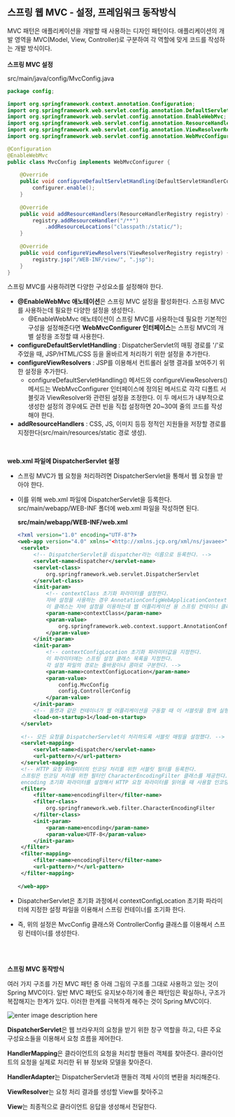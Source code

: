 <h2>스프링 웹 MVC - 설정, 프레임워크 동작방식</h2>

MVC 패턴은 애플리케이션을 개발할 때 사용하는 디자인 패턴이다. 애플리케이션의 개발 영역을 MVC(Model, View, Controller)로 구분하여 각 역할에 맞게 코드를 작성하는 개발 방식이다.
<br>
<br>
**스프링 MVC 설정**

src/main/java/config/MvcConfig.java
```java
package config;

import org.springframework.context.annotation.Configuration;
import org.springframework.web.servlet.config.annotation.DefaultServletHandlerConfigurer;
import org.springframework.web.servlet.config.annotation.EnableWebMvc; 
import org.springframework.web.servlet.config.annotation.ResourceHandlerRegistry;
import org.springframework.web.servlet.config.annotation.ViewResolverRegistry;
import org.springframework.web.servlet.config.annotation.WebMvcConfigurer;

@Configuration
@EnableWebMvc
public class MvcConfig implements WebMvcConfigurer {
	
	@Override
	public void configureDefaultServletHandling(DefaultServletHandlerConfigurer configurer) {
		configurer.enable();
	}
	
	@Override
	public void addResourceHandlers(ResourceHandlerRegistry registry) {
		registry.addResourceHandler("/**")
			.addResourceLocations("classpath:/static/");
	}
	
	@Override
	public void configureViewResolvers(ViewResolverRegistry registry) {
		registry.jsp("/WEB-INF/view/", ".jsp");
	}
}

```

스프링 MVC를 사용하려면 다양한 구성요소를 설정해야 한다.

-   **@EnableWebMvc 애노테이션**은 스프링 MVC 설정을 활성화한다. 스프링 MVC를 사용하는데 필요한 다양한 설정을 생성한다.
    -   @EnableWebMvc 애노테이션이 스프링 MVC를 사용하는데 필요한 기본적인 구성을 설정해준다면 **WebMvcConfigurer 인터페이스**는 스프링 MVC의 개별 설정을 조정할 떄 사용한다.
-   **configureDefaultServletHandling** : DispatcherServlet의 매핑 경로를 '/'로 주었을 때, JSP/HTML/CSS 등을 올바르게 처리하기 위한 설정을 추가한다.
-   **configureViewResolvers** : JSP를 이용해서 컨트롤러 실행 결과를 보여주기 위한 설정을 추가한다.
    -   configureDefaultServletHandling() 메서드와 configureViewResolvers() 메서드는 WebMvcConfigurer 인터페이스에 정의된 메서드로 각각 디폴트 서블릿과 ViewResolver와 관련된 설정을 조정한다. 이 두 메서드가 내부적으로 생성한 설정의 경우에도 관련 빈을 직접 설정하면 20~30여 줄의 코드를 작성해야 한다.
-   **addResourceHandlers** : CSS, JS, 이미지 등등 정적인 지원들을 저장할 경로를 지정한다(src/main/resources/static 경로 생성).
<br>

**web.xml 파일에 DispatcherServlet 설정**

-   스프링 MVC가 웹 요청을 처리하려면 DispatcherServlet을 통해서 웹 요청을 받아야 한다.    
-   이를 위해 web.xml 파일에 DispatcherServlet을 등록한다. src/main/webapp/WEB-INF 폴더에 web.xml 파일을 작성하면 된다.
   
    **src/main/webapp/WEB-INF/web.xml**
    
       ```xml
    <?xml version="1.0" encoding="UTF-8"?>
    <web-app version="4.0" xmlns="<http://xmlns.jcp.org/xml/ns/javaee>" xmlns:xsi="<http://www.w3.org/2001/XMLSchema-instance>" xsi:schemaLocation="<http://xmlns.jcp.org/xml/ns/javaee>                       <http://xmlns.jcp.org/xml/ns/javaee/web-app_4_0.xsd>">
        <servlet>
    		<!-- DispatcherServlet을 dispatcher라는 이름으로 등록한다. -->
            <servlet-name>dispatcher</servlet-name>
            <servlet-class>
                org.springframework.web.servlet.DispatcherServlet
            </servlet-class>
            <init-param>
    			<!-- contextClass 초기화 파라미터를 설정한다. 
    			자바 설정을 사용하는 경우 AnnotationConfigWebApplicationContext 클래스를 사용한다. 
    			이 클래스는 자바 설정을 이용하는데 웹 어플리케이션 용 스프링 컨테이너 클래스이다. -->
                <param-name>contextClass</param-name>
                <param-value>
                    org.springframework.web.context.support.AnnotationConfigWebApplicationContext
                </param-value>
            </init-param>
            <init-param>
				<!-- contextConfigLocation 초기화 파라미터값을 지정한다.
	    		이 파라미터에는 스프링 설정 클래스 목록을 지정한다.
	    		각 설정 파일의 경로는 줄바꿈이나 콤마로 구분한다. -->
                <param-name>contextConfigLocation</param-name>
                <param-value>
                    config.MvcConfig
                    config.ControllerConfig
                </param-value>
            </init-param>
    		<!-- 톰캣과 같은 컨테이너가 웹 어플리케이션을 구동할 때 이 서블릿을 함께 실행하도록 설정한다. -->
            <load-on-startup>1</load-on-startup>
        </servlet>
        
    	<!-- 모든 요청을 DispatcherServlet이 처리하도록 서블릿 매핑을 설정했다. -->
        <servlet-mapping>
            <servlet-name>dispatcher</servlet-name>
            <url-pattern>/</url-pattern>
        </servlet-mapping>
        <!-- HTTP 요청 파라미터의 인코딩 처리를 위한 서블릿 필터를 등록한다.
    	스프링은 인코딩 처리를 위한 필터인 CharacterEncodingFilter 클래스를 제공한다.
    	encoding 초기화 파라미터를 설정해서 HTTP 요청 파라미터를 읽어올 때 사용할 인코딩을 지정한다. -->
        <filter>
            <filter-name>encodingFilter</filter-name>
            <filter-class>
                org.springframework.web.filter.CharacterEncodingFilter
            </filter-class>
            <init-param>
                <param-name>encoding</param-name>
                <param-value>UTF-8</param-value>
            </init-param>
        </filter>
        <filter-mapping>
            <filter-name>encodingFilter</filter-name>
            <url-pattern>/*</url-pattern>
        </filter-mapping>
        
    </web-app>
    
    ```
    
-   DispatcherServlet은 초기화 과정에서 contextConfigLocation 초기화 파라미터에 지정한 설정 파일을 이용해서 스프링 컨테이너를 초기화 한다.
    
-   즉, 위의 설정은 MvcConfig 클래스와 ControllerConfig 클래스를 이용해서 스프링 컨테이너를 생성한다.
<br>    
<br>

**스프링 MVC 동작방식**

여러 가지 구조를 가진 MVC 패턴 중 아래 그림의 구조를 그대로 사용하고 있는 것이 Spring MVC이다. 일반 MVC 패턴도 유지보수하기에 좋은 패턴임은 확실하나, 구조가 복잡해지는 한계가 있다. 이러한 한계를 극복하게 해주는 것이 Spring MVC이다.

![enter image description here](https://velog.velcdn.com/images/sgwon1996/post/0d59ff3e-1ccd-4a99-bd31-f550e6223f77/image.png)

**DispatcherServlet**은 웹 브라우저의 요청을 받기 위한 창구 역할을 하고, 다른 주요 구성요소들을 이용해서 요청 흐름을 제어한다.

**HandlerMapping**은 클라이언트의 요청을 처리할 핸들러 객체를 찾아준다. 클라이언트의 요청을 실제로 처리한 뒤 뷰 정보와 모델을 찾아준다.

**HandlerAdapter**는 DispatcherServlet과 핸들러 객체 사이의 변환을 처리해준다.

**ViewResolver**는 요청 처리 결과를 생성할 View를 찾아주고

**View**는 최종적으로 클라이언트 응답을 생성해서 전달한다.
